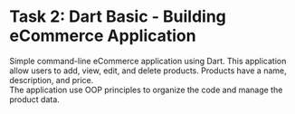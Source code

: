 # Task 2: Dart Basic - Building eCommerce Application
Simple command-line eCommerce application using Dart. 
  This application allow users to add, view, edit, and delete products. 
  Products have a name, description, and price.  
  The application use OOP principles to organize the code and manage the product data.
